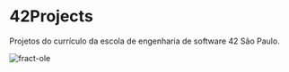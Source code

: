 # 42Projects
Projetos do currículo da escola de engenharia de software 42 São Paulo.




![fract-ole](https://user-images.githubusercontent.com/18141491/211854917-4956be08-78f9-431e-8e96-a6c61b4897dc.png)

 
